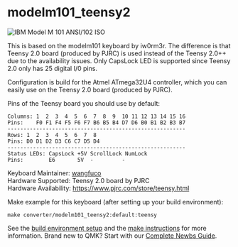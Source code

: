 # modelm101_teensy2

![IBM Model M 101 ANSI/102 ISO](https://i.imgur.com/DAE3W7g.jpg)

This is based on the modelm101 keyboard by iw0rm3r. The difference is that Teensy 2.0 board (produced by PJRC) is used instead of the Teensy 2.0++ due to the availability issues. Only CapsLock LED is supported since Teensy 2.0 only has 25 digital I/0 pins.

Configuration is build for the Atmel ATmega32U4 controller, which you can easily use on the Teensy 2.0 board (produced by PJRC).

Pins of the Teensy board you should use by default:
```  
Columns: 1  2  3  4  5  6  7  8  9  10 11 12 13 14 15 16  
Pins:    F0 F1 F4 F5 F6 F7 B6 B5 B4 D7 D6 B0 B1 B2 B3 B7  
--------------------------------------------------------  
Rows: 1  2  3  4  5  6  7  8  
Pins: D0 D1 D2 D3 C6 C7 D5 D4  
--------------------------------------------------------  
Status LEDs: CapsLock +5V ScrollLock NumLock  
Pins:        E6       5V  -         -  
```  

Keyboard Maintainer: [wangfuco](https://github.com/wangfuco)  
Hardware Supported: Teensy 2.0 board by PJRC  
Hardware Availability: https://www.pjrc.com/store/teensy.html 

Make example for this keyboard (after setting up your build environment):

    make converter/modelm101_teensy2:default:teensy

See the [build environment setup](https://docs.qmk.fm/#/getting_started_build_tools) and the [make instructions](https://docs.qmk.fm/#/getting_started_make_guide) for more information. Brand new to QMK? Start with our [Complete Newbs Guide](https://docs.qmk.fm/#/newbs).
